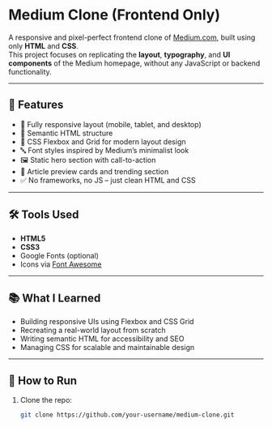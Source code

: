 # Medium Clone (Frontend Only)

A responsive and pixel-perfect frontend clone of [Medium.com](https://medium.com), built using only **HTML** and **CSS**.  
This project focuses on replicating the **layout**, **typography**, and **UI components** of the Medium homepage, without any JavaScript or backend functionality.

---

## 🚀 Features

- 📱 Fully responsive layout (mobile, tablet, and desktop)
- 🧱 Semantic HTML structure
- 🎨 CSS Flexbox and Grid for modern layout design
- 🔤 Font styles inspired by Medium’s minimalist look
- 🖼️ Static hero section with call-to-action
- 📰 Article preview cards and trending section
- ✅ No frameworks, no JS – just clean HTML and CSS


---

## 🛠️ Tools Used

- **HTML5**
- **CSS3**
- Google Fonts (optional)
- Icons via [Font Awesome](https://fontawesome.com) 

---

## 📚 What I Learned

- Building responsive UIs using Flexbox and CSS Grid
- Recreating a real-world layout from scratch
- Writing semantic HTML for accessibility and SEO
- Managing CSS for scalable and maintainable design

---

## 🔧 How to Run

1. Clone the repo:
   ```bash
   git clone https://github.com/your-username/medium-clone.git
